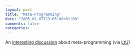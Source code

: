 ```yaml
---
layout: post
title: "Meta-Programming"
date: "2005-01-07T23:05:00+01:00"
comments: false
categories: 
---
```


<p>An <a href="http://blog.ianbicking.org/the-challenge-of-metaprogramming.html">interesting discussion</a> about meta-programming (via <a href="http://lambda-the-ultimate.org/node/view/472">LtU</a>)</p>



